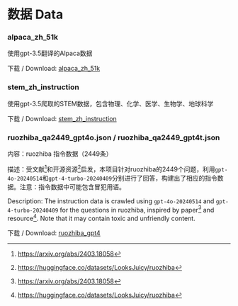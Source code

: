 # 数据 Data

### alpaca_zh_51k

使用gpt-3.5翻译的Alpaca数据

下载 / Download: [alpaca_zh_51k](https://huggingface.co/datasets/hfl/alpaca_zh_51k)

### stem_zh_instruction

使用gpt-3.5爬取的STEM数据，包含物理、化学、医学、生物学、地球科学

下载 / Download: [stem_zh_instruction](https://huggingface.co/datasets/hfl/stem_zh_instruction)

### ruozhiba_qa2449_gpt4o.json / ruozhiba_qa2449_gpt4t.json

内容：ruozhiba 指令数据（2449条）

描述：受文献[^1]和开源资源[^2]启发，本项目针对ruozhiba的2449个问题，利用`gpt-4o-20240514`和`gpt-4-turbo-20240409`分别进行了回答，构建出了相应的指令数据。注意：指令数据中可能包含冒犯用语。

Description: The instruction data is crawled using `gpt-4o-20240514` and `gpt-4-turbo-20240409` for the questions in ruozhiba, inspired by paper[^1] and resource[^2]. Note that it may contain toxic and unfriendly content.

[^1]: https://arxiv.org/abs/2403.18058
[^2]: https://huggingface.co/datasets/LooksJuicy/ruozhiba

下载 / Download: [ruozhiba_gpt4](https://huggingface.co/datasets/hfl/ruozhiba_gpt4)
